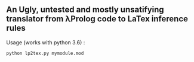 ## An Ugly, untested and mostly unsatifying translator from λProlog code to LaTex inference rules

Usage (works with python 3.6) :

```
python lp2tex.py mymodule.mod
``` 
